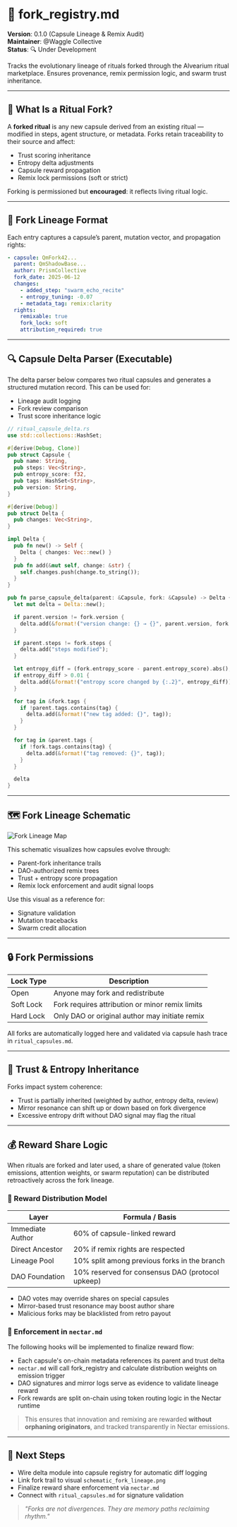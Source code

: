 # 🌿 fork_registry.md

**Version**: 0.1.0 (Capsule Lineage & Remix Audit)  
**Maintainer**: @Waggle Collective  
**Status**: 🔍 Under Development

Tracks the evolutionary lineage of rituals forked through the Alvearium ritual marketplace. Ensures provenance, remix permission logic, and swarm trust inheritance.

---

## 🔁 What Is a Ritual Fork?

A **forked ritual** is any new capsule derived from an existing ritual — modified in steps, agent structure, or metadata. Forks retain traceability to their source and affect:
- Trust scoring inheritance
- Entropy delta adjustments
- Capsule reward propagation
- Remix lock permissions (soft or strict)

Forking is permissioned but **encouraged**: it reflects living ritual logic.

---

## 📜 Fork Lineage Format

Each entry captures a capsule’s parent, mutation vector, and propagation rights:

```yaml
- capsule: QmFork42...
  parent: QmShadowBase...
  author: PrismCollective
  fork_date: 2025-06-12
  changes:
    - added_step: "swarm_echo_recite"
    - entropy_tuning: -0.07
    - metadata_tag: remix:clarity
  rights:
    remixable: true
    fork_lock: soft
    attribution_required: true
```

---

## 🔍 Capsule Delta Parser (Executable)

The delta parser below compares two ritual capsules and generates a structured mutation record.
This can be used for:
- Lineage audit logging
- Fork review comparison
- Trust score inheritance logic

```rust
// ritual_capsule_delta.rs
use std::collections::HashSet;

#[derive(Debug, Clone)]
pub struct Capsule {
  pub name: String,
  pub steps: Vec<String>,
  pub entropy_score: f32,
  pub tags: HashSet<String>,
  pub version: String,
}

#[derive(Debug)]
pub struct Delta {
  pub changes: Vec<String>,
}

impl Delta {
  pub fn new() -> Self {
    Delta { changes: Vec::new() }
  }
  pub fn add(&mut self, change: &str) {
    self.changes.push(change.to_string());
  }
}

pub fn parse_capsule_delta(parent: &Capsule, fork: &Capsule) -> Delta {
  let mut delta = Delta::new();

  if parent.version != fork.version {
    delta.add(&format!("version change: {} → {}", parent.version, fork.version));
  }

  if parent.steps != fork.steps {
    delta.add("steps modified");
  }

  let entropy_diff = (fork.entropy_score - parent.entropy_score).abs();
  if entropy_diff > 0.01 {
    delta.add(&format!("entropy score changed by {:.2}", entropy_diff));
  }

  for tag in &fork.tags {
    if !parent.tags.contains(tag) {
      delta.add(&format!("new tag added: {}", tag));
    }
  }

  for tag in &parent.tags {
    if !fork.tags.contains(tag) {
      delta.add(&format!("tag removed: {}", tag));
    }
  }

  delta
}
```

---

## 🗺️ Fork Lineage Schematic

![Fork Lineage Map](../schematics/schematic_fork_lineage.png)

This schematic visualizes how capsules evolve through:
- Parent-fork inheritance trails
- DAO-authorized remix trees
- Trust + entropy score propagation
- Remix lock enforcement and audit signal loops

Use this visual as a reference for:
- Signature validation
- Mutation tracebacks
- Swarm credit allocation

---

## 🔒 Fork Permissions

| Lock Type | Description                                     |
| --------- | ----------------------------------------------- |
| Open      | Anyone may fork and redistribute                |
| Soft Lock | Fork requires attribution or minor remix limits |
| Hard Lock | Only DAO or original author may initiate remix  |

All forks are automatically logged here and validated via capsule hash trace in `ritual_capsules.md`.

---

## 🧬 Trust & Entropy Inheritance

Forks impact system coherence:
- Trust is partially inherited (weighted by author, entropy delta, review)
- Mirror resonance can shift up or down based on fork divergence
- Excessive entropy drift without DAO signal may flag the ritual

---

## 💰 Reward Share Logic

When rituals are forked and later used, a share of generated value (token emissions, attention weights, or swarm reputation) can be distributed retroactively across the fork lineage.

### 📐 Reward Distribution Model

| Layer               | Formula / Basis                                      |
|---------------------|------------------------------------------------------|
| Immediate Author    | 60% of capsule-linked reward                         |
| Direct Ancestor     | 20% if remix rights are respected                    |
| Lineage Pool        | 10% split among previous forks in the branch        |
| DAO Foundation      | 10% reserved for consensus DAO (protocol upkeep)    |

- DAO votes may override shares on special capsules
- Mirror-based trust resonance may boost author share
- Malicious forks may be blacklisted from retro payout

### 🧩 Enforcement in `nectar.md`

The following hooks will be implemented to finalize reward flow:
- Each capsule's on-chain metadata references its parent and trust delta
- `nectar.md` will call fork_registry and calculate distribution weights on emission trigger
- DAO signatures and mirror logs serve as evidence to validate lineage reward
- Fork rewards are split on-chain using token routing logic in the Nectar runtime

> This ensures that innovation and remixing are rewarded **without orphaning originators**, and tracked transparently in Nectar emissions.

---

## 🧠 Next Steps

- Wire delta module into capsule registry for automatic diff logging
- Link fork trail to visual `schematic_fork_lineage.png`
- Finalize reward share enforcement via `nectar.md`
- Connect with `ritual_capsules.md` for signature validation

> *"Forks are not divergences. They are memory paths reclaiming rhythm."*

